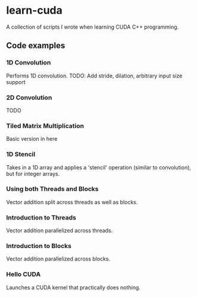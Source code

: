 # learn-cuda
A collection of scripts I wrote when learning CUDA C++ programming.


## Code examples

### 1D Convolution
Performs 1D convolution. TODO: Add stride, dilation, arbitrary input size support

### 2D Convolution
TODO

### Tiled Matrix Multiplication
Basic version in here

### 1D Stencil
Takes in a 1D array and applies a 'stencil' operation (similar to convolution), but for integer arrays.

### Using both Threads and Blocks
Vector addition split across threads as well as blocks.

### Introduction to Threads
Vector addition parallelized across threads.

### Introduction to Blocks
Vector addition parallelized across blocks.

### Hello CUDA
Launches a CUDA kernel that practically does nothing.
